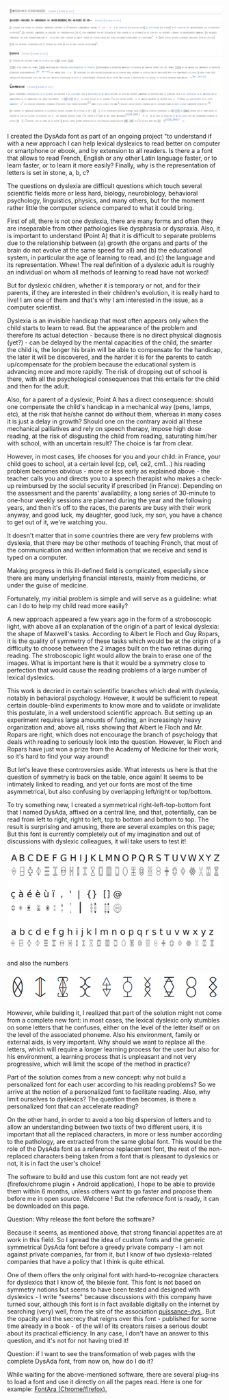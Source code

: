 ![dysada on wikipedia dyslexia](https://github.com/mathieuraffinot/dysada-font/blob/main/IMG/wikipedia-example.jpg)

I created the DysAda font as part of an
ongoing project "to understand if with a new approach I can help
lexical dyslexics to read better on computer or
smartphone or ebook, and by extension to all
readers. Is there a a font that allows to read French, English or any
other Latin language faster, or to learn faster, or to learn it more
easily? Finally, why is the representation of letters is set in stone,
a, b, c?

The questions on dyslexia are difficult questions which touch several
scientific fields more or less hard, biology, neurobiology, behavioral
psychology, linguistics, physics, and many others, but for the moment
rather little the computer science compared to what it could bring.

First of all, there is not one dyslexia, there are many forms and
often they are inseparable from other pathologies like dysphrasia or
dyspraxia. Also, it is important to understand (Point A) that it is
difficult to separate problems due to the relationship between (a)
growth (the organs and parts of the brain do not evolve at the same
speed for all) and (b) the educational system, in particular the age
of learning to read, and (c) the language and its
representation. Whew! The real definition of a dyslexic adult is
roughly an individual on whom all methods of learning to read have not
worked!

But for dyslexic children, whether it is temporary or not, and for
their parents, if they are interested in their children's evolution,
it is really hard to live! I am one of them and that's why I am
interested in the issue, as a computer scientist.

 Dyslexia is an invisible handicap that most often appears only
when the child starts to learn to read. But the appearance of the
problem and therefore its actual detection - because there is no
direct physical diagnosis (yet?) - can be delayed by the mental
capacities of the child, the smarter the child is, the longer his
brain will be able to compensate for the handicap, the later it will
be discovered, and the harder it is for the parents to catch
up/compensate for the problem because the educational system is
advancing more and more rapidly. The risk of dropping out of school is
there, with all the psychological consequences that this entails for
the child and then for the adult. 

 Also, for a parent of a dyslexic, Point A has a direct consequence:
should one compensate the child's handicap in a mechanical way (pens,
lamps, etc), at the risk that he/she cannot do without them, whereas
in many cases it is just a delay in growth? Should one on the contrary
avoid all these mechanical palliatives and rely on speech therapy,
impose high dose reading, at the risk of disgusting the child from
reading, saturating him/her with school, with an uncertain result? The
choice is far from clear.

However, in most cases, life chooses for you and your child: in
France, your child goes to school, at a certain level (cp, ce1, ce2,
cm1...) his reading problem becomes obvious - more or less early as
explained above - the teacher calls you and directs you to a speech
therapist who makes a check-up reimbursed by the social security if
prescribed (in France). Depending on the assessment and the parents'
availability, a long series of 30-minute to one-hour weekly sessions
are planned during the year and the following years, and then it's off
to the races, the parents are busy with their work anyway, and good
luck, my daughter, good luck, my son, you have a chance to get out of
it, we're watching you.

It doesn't matter that in some countries there are very few problems
with dyslexia, that there may be other methods of teaching French,
that most of the communication and written information that we receive
and send is typed on a computer. 

Making progress in this ill-defined field is complicated, especially
since there are many underlying financial interests, mainly from
medicine, or under the guise of medicine. 

Fortunately, my initial problem is simple and will serve as a
guideline: what can I do to help my child read more easily? 

A new approach appeared a few years ago in the form of a stroboscopic
light, with above all an explanation of the origin of a part of
lexical dyslexia: the shape of Maxwell's tasks. According to Albert le
Floch and Guy Ropars, it is the quality of symmetry of these tasks
which would be at the origin of a difficulty to choose between the 2
images built on the two retinas during reading. The stroboscopic light
would allow the brain to erase one of the images. What is important
here is that it would be a symmetry close to perfection that would
cause the reading problems of a large number of lexical dyslexics.

This work is decried in certain scientific branches which deal with
dyslexia, notably in behavioral psychology. However, it would be
sufficient to repeat certain double-blind experiments to know more and
to validate or invalidate this postulate, in a well understood
scientific approach. But setting up an experiment requires large
amounts of funding, an increasingly heavy organization and, above all,
risks showing that Albert le Floch and Mr. Ropars are right, which
does not encourage the branch of psychology that deals with reading to
seriously look into the question. However, le Floch and Ropars have
just won a prize from the Academy of Medicine for their work, so it's
hard to find your way around!

But let's leave these controversies aside. What interests us here is
that the question of symmetry is back on the table, once again! It
seems to be intimately linked to reading, and yet our fonts are most
of the time asymmetrical, but also confusing by overlapping left/right
or top/bottom.

To try something new, I created a symmetrical right-left-top-bottom
font that I named DysAda, affixed on a central line, and that,
potentially, can be read from left to right, right to left, top to
bottom and bottom to top. The result is surprising and amusing, there
are several examples on this page; But this font is currently
completely out of my imagination and out of discussions with dyslexic
colleagues, it will take users to test it!

![dysada font letters](https://github.com/mathieuraffinot/dysada-font/blob/main/IMG/dysada-full.png)

and also the numbers

![dysada font letters](https://github.com/mathieuraffinot/dysada-font/blob/main/IMG/dysada-number.png)

However, while building it, I realized that part of the solution might
not come from a complete new font: in most cases, the lexical dyslexic
only stumbles on some letters that he confuses, either on the level of
the letter itself or on the level of the associated phoneme. Also his
environment, family or external aids, is very important. Why should we
want to replace all the letters, which will require a longer learning
process for the user but also for his environment, a learning process
that is unpleasant and not very progressive, which will limit the
scope of the method in practice?

Part of the solution comes from a new concept: why not build a
personalized font for each user according to his reading problems? So
we arrive at the notion of a personalized font to facilitate
reading. Also, why limit ourselves to dyslexics? The question then
becomes, is there a personalized font that can accelerate reading?

On the other hand, in order to avoid a too big dispersion of letters
and to allow an understanding between two texts of two different
users, it is important that all the replaced characters, in more or
less number according to the pathology, are extracted from the same
global font. This would be the role of the DysAda font as a reference
replacement font, the rest of the non-replaced characters being taken
from a font that is pleasant to dyslexics or not, it is in fact the
user's choice!

The software to build and use this custom font are not ready yet
(firefox/chrome plugin + Android application), I hope to be able to
provide them within 6 months, unless others want to go faster and
propose them before me in open source. Welcome ! But the reference
font is ready, it can be downloaded on this page.

Question: Why release the font before the software?

Because it seems, as mentioned above, that strong financial appetites
are at work in this field. So I spread the idea of custom fonts and
the generic symmetrical DysAda font before a greedy private company -
I am not against private companies, far from it, but I know of two
dyslexia-related companies that have a policy that I think is quite
ethical.

One of them offers the only original font with hard-to-recognize
characters for dyslexics that I know of, the bilexie font. This font
is not based on symmetry notions but seems to have been tested and
designed with dyslexics - I write "seems" because discussions with this
company have turned sour, although this font is in fact available
digitally on the internet by searching (very) well, from the site of
the association <a href="https://www.puissancedys.org/"> puissance-dys </a>. But the opacity and the secrecy that
reigns over this font - published for some time already in a book - of
the will of its creators raises a serious doubt about its practical
efficiency. In any case, I don't have an answer to this question, and
it's not for not having tried it!

Question: if I want to see the transformation of web pages with the
complete DysAda font, from now on, how do I do it?

While waiting for the above-mentioned software, there are several
plug-ins to load a font and use it directly on all the pages
read. Here is one for example: <a href="https://chrome.google.com/webstore/detail/fontara/dcjdhicepiklefpimapdkbaeoocniemc"> FontAra (Chrome/firefox).</a>
